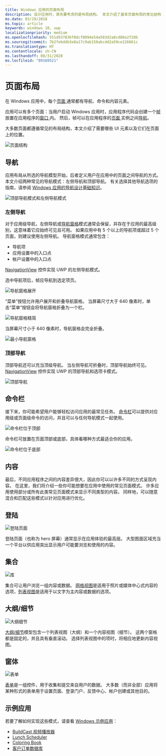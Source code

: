 ```yaml
---
title: Windows 应用的页面布局
description: 设计应用时，首先要考虑的是布局结构。 本文介绍了基本页面布局的常见结构，其中包括你需要的 UI 元素以及它们在页面上的位置。 在 Windows 应用中，每个页面通常都有导航、命令和内容元素。
ms.date: 03/19/2018
ms.topic: article
keywords: windows 10, uwp
localizationpriority: medium
ms.openlocfilehash: 551d937836f0dcf0094e54a503d2a8cd80a2f28b
ms.sourcegitcommit: 7b2febddb3e8a17c9ab158abcdd2a59ce126661c
ms.translationtype: HT
ms.contentlocale: zh-CN
ms.lasthandoff: 08/31/2020
ms.locfileid: "89169521"
---
```

# <a name="page-layout"></a>页面布局

在 Windows 应用中，每个[页面  ](/uwp/api/Windows.UI.Xaml.Controls.Page)通常都有导航、命令和内容元素。 

应用可以有多个页面：当用户启动 Windows 应用时，应用程序代码会创建一个[帧  ](/uwp/api/Windows.UI.Xaml.Controls.Frame)放置在应用程序的[窗口  ](/uwp/api/windows.ui.xaml.window)内。 然后，帧可以在应用程序的[页面  ](/uwp/api/Windows.UI.Xaml.Controls.Page)实例之间[导航](../basics/navigate-between-two-pages.md)。 

大多数页面都遵循常见的布局结构，本文介绍了需要哪些 UI 元素以及它们在页面上的位置。 

![页面结构](images/page-components.svg)

## <a name="navigation"></a>导航
应用布局从所选的导航模型开始，后者定义用户在应用中的页面之间导航的方式。 本文介绍两种常见的导航模式：左侧导航和顶部导航。 有关选择其他导航选项的指南，请参阅 [Windows 应用的导航设计基础知识](../basics/navigation-basics.md)。

![顶部导航模式和左侧导航模式](images/top-left-nav.svg)

### <a name="left-nav"></a>左侧导航
对于应用级导航，左侧导航或[导航窗格](../controls-and-patterns/navigationview.md)模式通常会保留，并存在于应用的最高级别，这意味着它应始终可见且可用。 如果应用中有 5 个以上的导航项或超过 5 个页面，则建议使用左侧导航。 导航窗格模式通常包含：
- 导航项
- 应用设置中的入口点
- 帐户设置中的入口点

[NavigationView](/uwp/api/windows.ui.xaml.controls.navigationview) 控件实现 UWP 的左侧导航模式。

选中导航项后，帧应导航到选定项页。

![导航窗格展开](images/navview-expanded.svg)

“菜单”按钮允许用户展开和折叠导航窗格。 当屏幕尺寸大于 640 像素时，单击“菜单”按钮会将导航窗格折叠为一个栏。

![导航窗格精简](images/navview-compact.svg)

当屏幕尺寸小于 640 像素时，导航窗格会完全折叠。

![最小导航窗格](images/navview-minimal.svg)

### <a name="top-nav"></a>顶部导航

顶部导航还可以充当顶级导航。 当左侧导航可折叠时，顶部导航始终可见。 [NavigationView](../controls-and-patterns/navigationview.md) 控件实现 UWP 的顶部导航和选项卡模式。

![顶部导航](images/pivot-large.svg)

## <a name="command-bar"></a>命令栏

接下来，你可能希望用户能够轻松访问应用的最常见任务。 [命令栏](../controls-and-patterns/app-bars.md)可以提供对应用级或页面级命令的访问，并且可以与任何导航模式一起使用。

![命令栏位于顶部 ](images/app-bar-desktop.svg)

命令栏可放置在页面顶部或底部，具体看哪种方式最适合你的应用。

![命令栏位于底部](images/app-bar-mobile.svg)

## <a name="content"></a>内容

最后，不同应用程序之间的内容差异很大，因此你可以以许多不同的方式呈现内容。 在这里，我们将介绍一些你可能想要在应用中使用的常见页面模式。 许多应用使用部分或所有此类常见页面模式来显示不同类型的内容。 同样地，可以随意混合和匹配这些模式以针对应用进行优化。

## <a name="landing"></a>登陆

![登陆页面](images/hero-screen.svg)

登陆页面（也称为 hero 屏幕）通常显示在应用体验的最高层。 大型图面区域充当一个平台以供应用突出显示用户可能要浏览和使用的内容。

## <a name="collections"></a>集合

![库](images/gridview.svg)

集合可让用户浏览一组内容或数据。 [网格视图](../controls-and-patterns/item-templates-gridview.md)是适用于照片或媒体中心式内容的选项，[列表视图](../controls-and-patterns/item-templates-listview.md)是适用于以文字为主内容或数据的选项。

## <a name="masterdetail"></a>大纲/细节

![大纲细节](images/master-detail.svg)

[大纲/细节](../controls-and-patterns/master-details.md)模型包含一个列表视图（大纲）和一个内容视图（细节）。 这两个窗格都是固定的，并且具有垂直滚动。 选择列表视图中的项时，将相应地更新内容视图。 

## <a name="forms"></a>窗体
![表单](images/form.svg)

[表单](../controls-and-patterns/forms.md)是一组控件，用于收集和提交来自用户的数据。 大多数（而非全部）应用将某种形式的表单用于设置页面、登录门户、反馈中心、帐户创建或其他目的。 

## <a name="sample-apps"></a>示例应用
若要了解如何实现这些模式，请查看 [Windows 示例应用](https://developer.microsoft.com/windows/samples)：
- [BuildCast 视频播放器](https://github.com/Microsoft/BuildCast)
- [Lunch Scheduler](https://github.com/Microsoft/Windows-appsample-lunch-scheduler)
- [Coloring Book](https://github.com/Microsoft/Windows-appsample-coloringbook)
- [客户订单数据库](https://github.com/Microsoft/Windows-appsample-customers-orders-database)